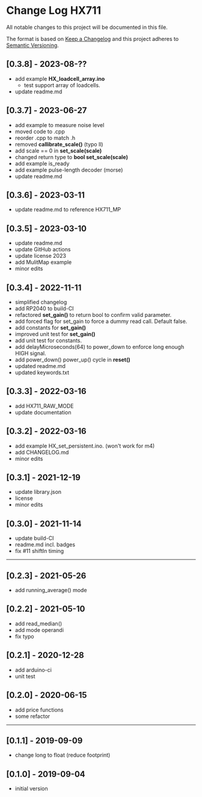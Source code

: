 # Change Log HX711
All notable changes to this project will be documented in this file.

The format is based on [Keep a Changelog](http://keepachangelog.com/)
and this project adheres to [Semantic Versioning](http://semver.org/).


## [0.3.8] - 2023-08-??
- add example **HX_loadcell_array.ino**
  - test support array of loadcells.
- update readme.md


## [0.3.7] - 2023-06-27
- add example to measure noise level
- moved code to .cpp
- reorder .cpp to match .h
- removed **callibrate_scale()** (typo ll)
- add scale == 0 in **set_scale(scale)**
- changed return type to  **bool set_scale(scale)**
- add example is_ready
- add example pulse-length decoder (morse)
- update readme.md


## [0.3.6] - 2023-03-11
- update readme.md to reference HX711_MP

## [0.3.5] - 2023-03-10
- update readme.md
- update GitHub actions
- update license 2023
- add MulitMap example
- minor edits

## [0.3.4] - 2022-11-11
- simplified changelog
- add RP2040 to build-CI
- refactored **set_gain()** to return bool to confirm valid parameter.
- add forced flag for set_gain to force a dummy read call. Default false.
- add constants for **set_gain()**
- improved unit test for **set_gain()**
- add unit test for constants.
- add delayMicroseconds(64) to power_down to enforce long enough HIGH signal.
- add power_down() power_up() cycle in **reset()**
- updated readme.md
- updated keywords.txt

## [0.3.3] - 2022-03-16
- add HX711_RAW_MODE
- update documentation

## [0.3.2] - 2022-03-16
- add example HX_set_persistent.ino. (won't work for m4)
- add CHANGELOG.md
- minor edits

## [0.3.1] - 2021-12-19
- update library.json
- license
- minor edits

## [0.3.0] - 2021-11-14
- update build-CI
- readme.md incl. badges
- fix #11 shiftIn timing

----

## [0.2.3] - 2021-05-26
- add running_average() mode

## [0.2.2] - 2021-05-10
- add read_median()
- add mode operandi
- fix typo

## [0.2.1] - 2020-12-28
- add arduino-ci
- unit test

## [0.2.0] - 2020-06-15
- add price functions
- some refactor

----

## [0.1.1] - 2019-09-09
- change long to float (reduce footprint)

## [0.1.0] - 2019-09-04
- initial version
